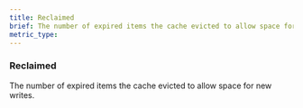 ```yaml
---
title: Reclaimed
brief: The number of expired items the cache evicted to allow space for new writes.
metric_type:
---
```

### Reclaimed

The number of expired items the cache evicted to allow space for new writes.
